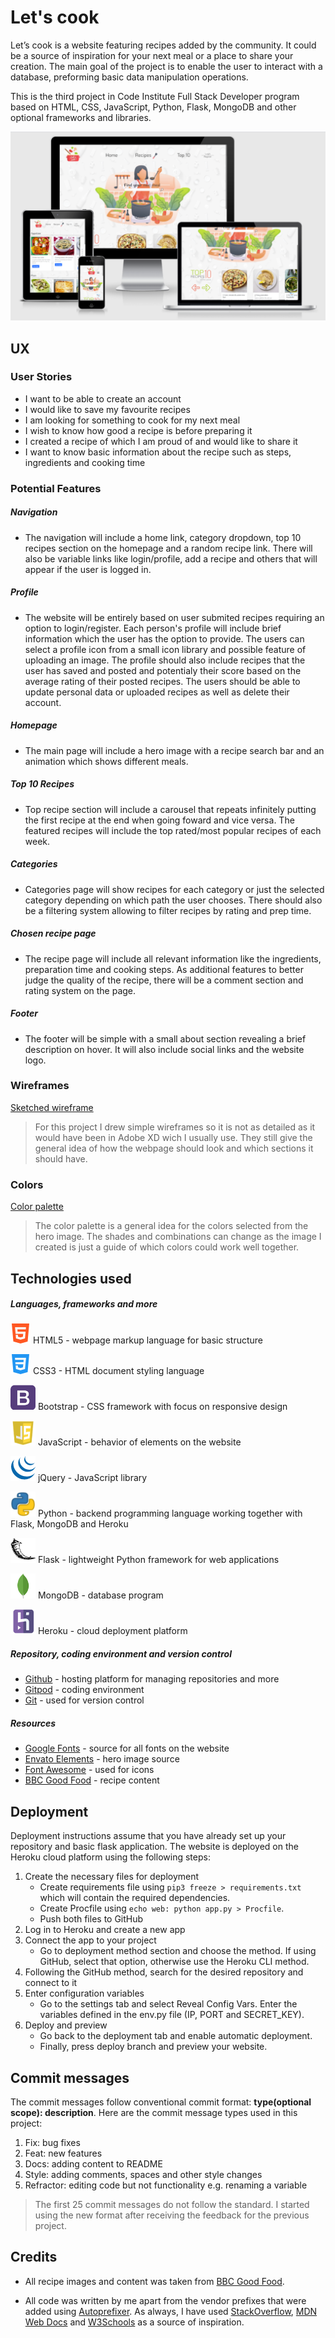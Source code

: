 # Let's cook

Let’s cook is a website featuring recipes added by the community. It could be a source of inspiration for your next meal or a place to share your creation. The main goal of the project is to enable the user to interact with a database, preforming basic data manipulation operations.

This is the third project in Code Institute Full Stack Developer program based on HTML, CSS, JavaScript, Python, Flask, MongoDB and other optional frameworks and libraries.

![Responsive preview](static/img/readme_images/ami-responsive.png)

## UX

### User Stories

- I want to be able to create an account
- I would like to save my favourite recipes
- I am looking for something to cook for my next meal
- I wish to know how good a recipe is before preparing it
- I created a recipe of which I am proud of and would like to share it
- I want to know basic information about the recipe such as steps, ingredients and cooking time

### Potential Features

##### Navigation
- The navigation will include a home link, category dropdown, top 10 recipes section on the homepage and a random recipe link. There will also be variable links like login/profile, add a recipe and others that will appear if the user is logged in.

##### Profile
- The website will be entirely based on user submited recipes requiring an option to login/register. Each person's profile will include brief information which the user has the option to provide. The users can select a profile icon from a small icon library and possible feature of uploading an image. The profile should also include recipes that the user has saved and posted and potentialy their score based on the average rating of their posted recipes. The users should be able to update personal data or uploaded recipes as well as delete their account. 

##### Homepage
- The main page will include a hero image with a recipe search bar and an animation which shows different meals. 

##### Top 10 Recipes
- Top recipe section will include a carousel that repeats infinitely putting the first recipe at the end when going foward and vice versa. The featured recipes will include the top rated/most popular recipes of each week.

##### Categories
- Categories page will show recipes for each category or just the selected category depending on which path the user chooses. There should also be a filtering system allowing to filter recipes by rating and prep time.

##### Chosen recipe page
- The recipe page will include all relevant information like the ingredients, preparation time and cooking steps. As additional features to better judge the quality of the recipe, there will be a comment section and rating system on the page.

##### Footer
- The footer will be simple with a small about section revealing a brief description on hover.  It will also include social links and the website logo.

### Wireframes

[Sketched wireframe](static/img/readme_images/sketch.png)
> For this project I drew simple wireframes so it is not as detailed as it would have been in Adobe XD wich I usually use. They still give the general idea of how the webpage should look and which sections it should have.

### Colors

[Color palette](static/img/readme_images/palette.png)
>The color palette is a general idea for the colors selected from the hero image. The shades and combinations can change as the image I created is just a guide of which colors could work well together.

## Technologies used

##### Languages, frameworks and more
![HTML5 icon](static/img/readme_images/html-icon.png) HTML5 - webpage markup language for basic structure

![CSS3 icon](static/img/readme_images/css-icon.png) CSS3 - HTML document styling language 

![Bootstrap icon](static/img/readme_images/bootstrap.png) Bootstrap - CSS framework with focus on responsive design

![JavaScript icon](static/img/readme_images/javascript-icon.png) JavaScript - behavior of elements on the website 

![jQuery icon](static/img/readme_images/jquery-icon.png) jQuery - JavaScript library

![Python icon](static/img/readme_images/python.png) Python - backend programming language working together with Flask, MongoDB and Heroku

![Flask icon](static/img/readme_images/flask.png) Flask - lightweight Python framework for web applications

![MongoDB icon](static/img/readme_images/mongodb.png) MongoDB - database program

![Heroku icon](static/img/readme_images/heroku.png) Heroku - cloud deployment platform

##### Repository, coding environment and version control
- [Github](https://www.gitpod.io/) - hosting platform for managing repositories and more
- [Gitpod](https://www.gitpod.io/) - coding environment
- [Git](https://git-scm.com/) - used for version control

#####  Resources
- [Google Fonts](https://fonts.google.com/) - source for all fonts on the website
- [Envato Elements](https://elements.envato.com/) - hero image source
- [Font Awesome](https://fontawesome.com/) - used for icons
- [BBC Good Food](https://www.bbcgoodfood.com/) - recipe content


## Deployment

Deployment instructions assume that you have already set up your repository and basic flask application. The website is deployed on the Heroku cloud platform using the following steps:
1. Create the necessary files for deployment
    - Create requirements file using `pip3 freeze > requirements.txt` which will contain the required dependencies.
    - Create Procfile using `echo web: python app.py > Procfile`.
    - Push both files to GitHub
2.	Log in to Heroku and create a new app
3.	Connect the app to your project
    - Go to deployment method section and choose the method. If using GitHub, select that option, otherwise use the Heroku CLI method.
4.	Following the GitHub method, search for the desired repository and connect to it
5.	Enter configuration variables
    - Go to the settings tab and select Reveal Config Vars. Enter the variables defined in the env.py file (IP, PORT and SECRET_KEY).
6.	Deploy and preview
    - Go back to the deployment tab and enable automatic deployment.
    - Finally, press deploy branch and preview your website.

## Commit messages
The commit messages follow conventional commit format: **type(optional scope): description**. Here are the commit message types used in this project:  

1. Fix: bug fixes
2. Feat: new features
3. Docs: adding content to README
4. Style: adding comments, spaces and other style changes
5. Refractor: editing code but not functionality e.g. renaming a variable

> The first 25 commit messages do not follow the standard. I started using the new format after receiving the feedback for the previous project.

## Credits
- All recipe images and content was taken from [BBC Good Food](https://www.bbcgoodfood.com/).  

- All code was written by me apart from the vendor prefixes that were added using [Autoprefixer](https://autoprefixer.github.io/).  As always, I have used [StackOverflow](), [MDN Web Docs](https://developer.mozilla.org/en-US/) and [W3Schools](https://www.w3schools.com/) as a source of inspiration.
